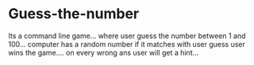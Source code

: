 # Guess-the-number
Its a command line game... where user guess the number between 1 and 100... computer has a random number if it matches with user guess user wins the game.... on every wrong ans user will get a hint...
